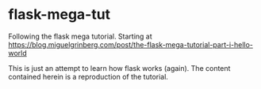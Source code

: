 # flask-mega-tut
Following the flask mega tutorial. Starting at https://blog.miguelgrinberg.com/post/the-flask-mega-tutorial-part-i-hello-world

This is just an attempt to learn how flask works (again). The content contained herein is a reproduction of the tutorial.
